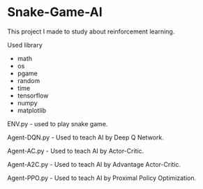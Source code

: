# Snake-Game-AI
This project I made to study about reinforcement learning.


Used library
- math
- os
- pgame
- random
- time
- tensorflow
- numpy
- matplotlib


ENV.py - used to play snake game.

Agent-DQN.py - Used to teach AI by Deep Q Network.

Agent-AC.py - Used to teach AI by Actor-Critic.

Agent-A2C.py - Used to teach AI by Advantage Actor-Critic.

Agent-PPO.py - Used to teach AI by Proximal Policy Optimization.
